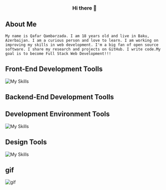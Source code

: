 ### <div align="center"> Hi there 👋</div>  
<!-- about me -->
## About Me 
```My name is Qafar Qəmbərzadə. I am 18 years old and live in Baku, Azerbaijan. I am a curious person and love to learn. I am working on improving my skills in web development. I'm a big fan of open source software. I share my research and projects on GitHub. I write code.My goal is to become Full Stack Web Development!!!```

<!-- skills -->

<!-- Front-End Development Toolls -->

## Front-End Development Toolls
![My Skills](https://skillicons.dev/icons?i=html,css,sass)

<!--  Backend-End Development Toolls -->
## Backend-End Development Toolls

<!-- Development Environment Tools -->
## Development Environment Tools
![My Skills](https://skillicons.dev/icons?i=vscode,github,git)

<!-- Design Tools -->
## Design Tools
![My Skills](https://skillicons.dev/icons?i=ps,figma)

## gif
![gif](https://media.giphy.com/media/v1.Y2lkPTc5MGI3NjExZ3c2cTJyZ3VueWlpMmpjdmtheHJsY2Q3OHN1eDVqYWozZTB2NXN5eSZlcD12MV9pbnRlcm5hbF9naWZfYnlfaWQmY3Q9Zw/xTiTnl2gE4jRamfPnW/giphy.gif)


